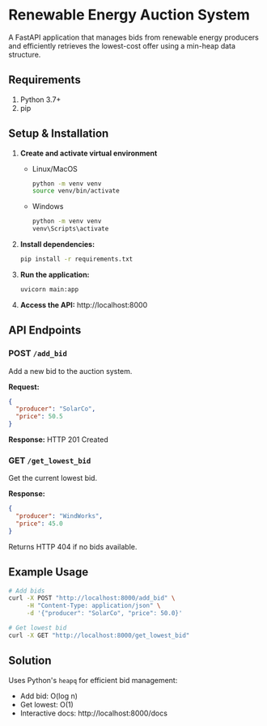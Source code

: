 # Renewable Energy Auction System

A FastAPI application that manages bids from renewable energy producers and efficiently retrieves the lowest-cost offer using a min-heap data structure.

## Requirements
1. Python 3.7+
2. pip

## Setup & Installation

1. **Create and activate virtual environment**
   - Linux/MacOS
       ```bash
       python -m venv venv
       source venv/bin/activate
       ```
   - Windows
     ```bash
     python -m venv venv
     venv\Scripts\activate
     ```
  
2. **Install dependencies:**
   ```bash
   pip install -r requirements.txt
   ```

3. **Run the application:**
   ```bash
   uvicorn main:app
   ```

4. **Access the API:** http://localhost:8000

## API Endpoints

### POST `/add_bid`
Add a new bid to the auction system.

**Request:**
```json
{
  "producer": "SolarCo",
  "price": 50.5
}
```

**Response:** HTTP 201 Created

### GET `/get_lowest_bid`
Get the current lowest bid.

**Response:**
```json
{
  "producer": "WindWorks", 
  "price": 45.0
}
```

Returns HTTP 404 if no bids available.

## Example Usage

```bash
# Add bids
curl -X POST "http://localhost:8000/add_bid" \
     -H "Content-Type: application/json" \
     -d '{"producer": "SolarCo", "price": 50.0}'

# Get lowest bid
curl -X GET "http://localhost:8000/get_lowest_bid"
```

## Solution

Uses Python's `heapq` for efficient bid management:
- Add bid: O(log n)
- Get lowest: O(1)
- Interactive docs: http://localhost:8000/docs